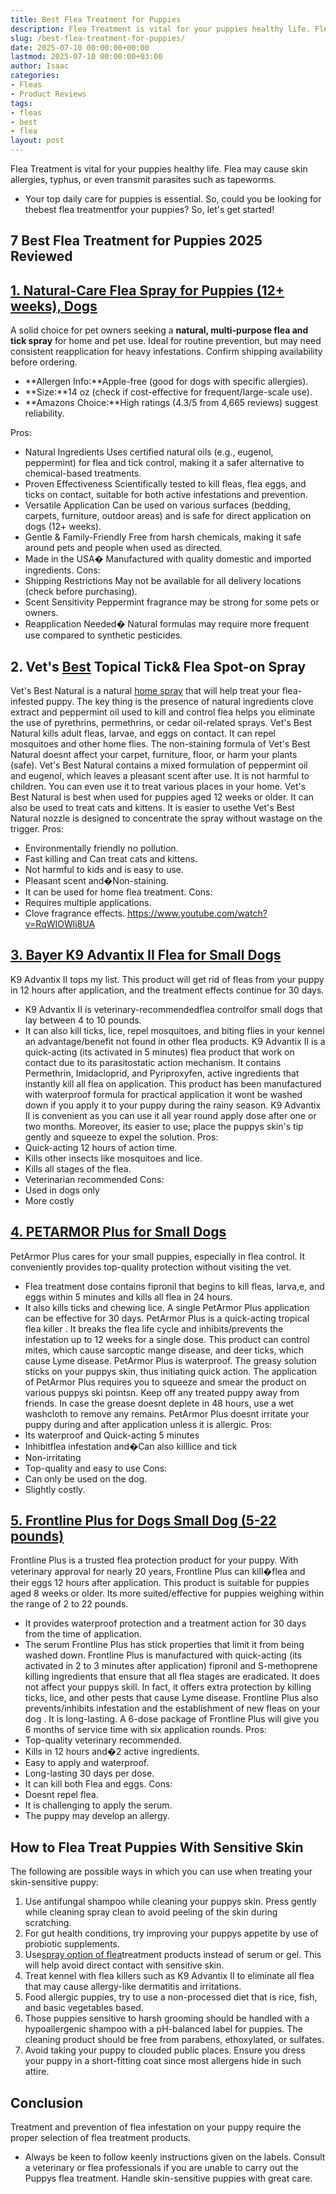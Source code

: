 ```yaml
---
title: Best Flea Treatment for Puppies
description: Flea Treatment is vital for your puppies healthy life. Flea may cause skin allergies, typhus, or even transmit parasites such as tapeworms. - Your top daily...
slug: /best-flea-treatment-for-puppies/
date: 2025-07-10 00:00:00+00:00
lastmod: 2025-07-10 00:00:00+03:00
author: Isaac
categories:
- Fleas
- Product Reviews
tags:
- fleas
- best
- flea
layout: post
---
```

Flea Treatment is vital for your puppies healthy life. Flea may cause skin allergies, typhus, or even transmit parasites such as tapeworms.
- Your top daily care for puppies is essential. So, could you be looking for thebest flea treatmentfor your puppies?
So, let's get started!
## 7 Best Flea Treatment for Puppies 2025 Reviewed
## [1. Natural-Care Flea Spray for Puppies (12+ weeks), Dogs](https://www.amazon.com/dp/B01BWKMV2Q/?tag=p-policy-20)
A solid choice for pet owners seeking a
**natural, multi-purpose flea and tick spray**
for home and pet use. Ideal for routine prevention, but may need consistent reapplication for heavy infestations. Confirm shipping availability before ordering.
- **Allergen Info:**Apple-free (good for dogs with specific allergies).
- **Size:**14 oz (check if cost-effective for frequent/large-scale use).
- **Amazons Choice:**High ratings (4.3/5 from 4,665 reviews) suggest reliability.

Pros:
- Natural Ingredients  Uses certified natural oils (e.g., eugenol, peppermint) for flea and tick control, making it a safer alternative to chemical-based treatments.
- Proven Effectiveness  Scientifically tested to kill fleas, flea eggs, and ticks on contact, suitable for both active infestations and prevention.
- Versatile Application  Can be used on various surfaces (bedding, carpets, furniture, outdoor areas) and is safe for direct application on dogs (12+ weeks).
- Gentle & Family-Friendly  Free from harsh chemicals, making it safe around pets and people when used as directed.
- Made in the USA� Manufactured with quality domestic and imported ingredients.
Cons:
- Shipping Restrictions  May not be available for all delivery locations (check before purchasing).
- Scent Sensitivity  Peppermint fragrance may be strong for some pets or owners.
- Reapplication Needed� Natural formulas may require more frequent use compared to synthetic pesticides.
## **2. Vet's [Best](https://pestpolicy.com/best-flea-collar-for-dogs/) Topical Tick& Flea  Spot-on Spray**
Vet's Best Natural is a natural
[home spray](https://pestpolicy.com/best-flea-spray-for-home/)
that will help treat your flea-infested puppy.
The key thing is the presence of natural ingredients clove extract and peppermint oil used to kill and control flea helps you eliminate the use of pyrethrins, permethrins, or cedar oil-related sprays.
Vet's Best Natural kills adult fleas, larvae, and eggs on contact. It can repel mosquitoes and other home flies.
The non-staining formula of Vet's Best Natural doesnt affect your carpet, furniture, floor, or harm your plants (safe).
Vet's Best Natural contains a mixed formulation of peppermint oil and eugenol, which leaves a pleasant scent after use. It is not harmful to children. You can even use it to treat various places in your home.
Vet's Best Natural is best when used for puppies aged 12 weeks or older. It can also be used to treat cats and kittens.
It is easier to usethe Vet's Best Natural nozzle is designed to concentrate the spray without wastage on the trigger.
Pros:
- Environmentally friendly  no pollution.
- Fast killing and Can treat cats and kittens.
- Not harmful to kids and is easy to use.
- Pleasant scent and�Non-staining.
- It can be used for home flea treatment.
Cons:
- Requires multiple applications.
- Clove fragrance effects.
https://www.youtube.com/watch?v=RqWIOWlj8UA
## [3. Bayer K9 Advantix II Flea for Small Dogs](https://www.amazon.com/dp/B004QRHRIQ/?tag=p-policy-20)
K9 Advantix II tops my list. This product will get rid of fleas from your puppy in 12 hours after application, and the treatment effects continue for 30 days.
- K9 Advantix II is veterinary-recommendedflea controlfor small dogs that lay between 4 to 10 pounds.
- It can also kill ticks, lice, repel mosquitoes, and biting flies in your kennel  an advantage/benefit not found in other flea products.
K9 Advantix II is a quick-acting (its activated in 5 minutes) flea product that work on contact due to its parasitostatic action mechanism.
It contains Permethrin, Imidacloprid, and Pyriproxyfen, active ingredients that instantly kill all flea on application.
This product has been manufactured with waterproof formula for practical application  it wont be washed down if you apply it to your puppy during the rainy season.
K9 Advantix II is convenient as you can use it all year round  apply dose after one or two months.
Moreover, its easier to use; place the puppys skin's tip gently and squeeze to expel the solution.
Pros:
- Quick-acting  12 hours of action time.
- Kills other insects like mosquitoes and lice.
- Kills all stages of the flea.
- Veterinarian recommended
Cons:
- Used in dogs only
- More costly
## [4. PETARMOR Plus for Small Dogs](https://www.amazon.com/dp/B01N0BZUXO/?tag=p-policy-20)
PetArmor Plus cares for your small puppies, especially in flea control. It conveniently provides top-quality protection without visiting the vet.
- Flea treatment dose contains fipronil that begins to kill fleas, larva,e, and eggs within 5 minutes and kills all flea in 24 hours.
- It also kills ticks and chewing lice. A single PetArmor Plus application can be effective for 30 days.
PetArmor Plus is a quick-acting tropical
flea killer
. It breaks the flea life cycle and inhibits/prevents the infestation up to 12 weeks for a single dose.
This product can control mites, which cause sarcoptic mange disease, and deer ticks, which cause Lyme disease.
PetArmor Plus is waterproof. The greasy solution sticks on your puppys skin, thus initiating quick action.
The application of PetArmor Plus requires you to squeeze and smear the product on various puppys ski pointsn.
Keep off any treated puppy away from friends. In case the grease doesnt deplete in 48 hours, use a wet washcloth to remove any remains.
PetArmor Plus doesnt irritate your puppy during and after application unless it is allergic.
Pros:
- Its waterproof and Quick-acting  5 minutes
- Inhibitflea infestation and�Can also killlice and tick
- Non-irritating
- Top-quality and easy to use
Cons:
- Can only be used on the dog.
- Slightly costly.
## [5. Frontline Plus for Dogs Small Dog (5-22 pounds)](https://www.amazon.com/dp/B0002J1FNK/?tag=p-policy-20)
Frontline Plus is a trusted flea protection product for your puppy. With veterinary approval for nearly 20 years, Frontline Plus can kill�flea and their eggs 12 hours after application.
This product is suitable for puppies aged 8 weeks or older. Its more suited/effective for puppies weighing within the range of 2 to 22 pounds.
- It provides waterproof protection and a treatment action for 30 days from the time of application.
- The serum Frontline Plus has stick properties that limit it from being washed down.
Frontline Plus is manufactured with quick-acting (its activated in 2 to 3 minutes after application) fipronil and S-methoprene killing ingredients that ensure that all flea stages are eradicated.
It does not affect your puppys skill. In fact, it offers extra protection by killing ticks, lice, and other pests that cause Lyme disease.
Frontline Plus also prevents/inhibits infestation and the establishment of new
fleas on your dog
.
It is long-lasting. A 6-dose package of Frontline Plus will give you 6 months of service time with six application rounds.
Pros:
- Top-quality  veterinary recommended.
- Kills in 12 hours and�2 active ingredients.
- Easy to apply and waterproof.
- Long-lasting  30 days per dose.
- It can kill both Flea and eggs.
Cons:
- Doesnt repel flea.
- It is challenging to apply the serum.
- The puppy may develop an allergy.
## How to Flea Treat Puppies With Sensitive Skin
The following are possible ways in which you can use when treating your skin-sensitive puppy:
1. Use antifungal shampoo while cleaning your puppys skin. Press gently while cleaning spray clean to avoid peeling of the skin during scratching.
2. For gut health conditions, try improving your puppys appetite by use of probiotic supplements.
3. Use[spray option of flea](https://pestpolicy.com/best-flea-spray-for-yard/)treatment products instead of serum or gel. This will help avoid direct contact with sensitive skin.
4. Treat kennel with flea killers such as K9 Advantix II to eliminate all flea that may cause allergy-like dermatitis and irritations.
5. Food allergic puppies, try to use a non-processed diet that is rice, fish, and basic vegetables based.
6. Those puppies sensitive to harsh grooming should be handled with a hypoallergenic shampoo with a pH-balanced label for puppies. The cleaning product should be free from parabens, ethoxylated, or sulfates.
7. Avoid taking your puppy to clouded public places. Ensure you dress your puppy in a short-fitting coat since most allergens hide in such attire.
## Conclusion
Treatment and prevention of flea infestation on your puppy require the proper selection of flea treatment products.
- Always be keen to follow keenly instructions given on the labels.
Consult a veterinary or flea professionals if you are unable to carry out the Puppys flea treatment. Handle skin-sensitive puppies with great care.